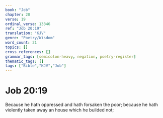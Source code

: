 ```yaml
---
book: "Job"
chapter: 20
verse: 19
ordinal_verse: 13346
ref: "Job 20:19"
translation: "KJV"
genre: "Poetry/Wisdom"
word_count: 21
topics: []
cross_references: []
grammar_tags: [semicolon-heavy, negation, poetry-register]
thematic_tags: []
tags: ["Bible","KJV","Job"]
---
```


# Job 20:19

Because he hath oppressed and hath forsaken the poor; because he hath violently taken away an house which he builded not;
